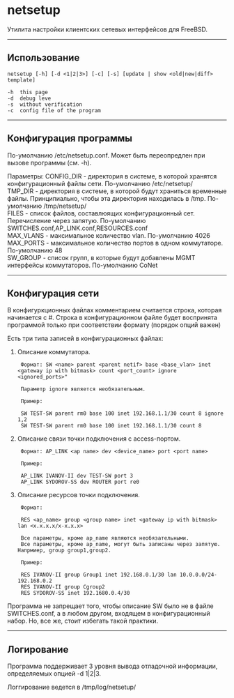 # netsetup
Утилита настройки клиентских сетевых интерфейсов для FreeBSD.

---------------------------------------------------------------------------------
## Использование
	netsetup [-h] [-d <1|2|3>] [-с] [-s] [update | show <old|new|diff> template]
	
	-h	this page
	-d	debug leve
	-s	without verification
	-c	config file of the program

---------------------------------------------------------------------------------
## Конфигурация программы

По-умолчанию /etc/netsetup.conf. Может быть переопредлен при вызове программы (см. -h).

Параметры:
CONFIG_DIR - директория в системе, в которой хранятся конфигурационный файлы сети.
	По-умолчанию /etc/netsetup/<br>
TMP_DIR - директория в системе, в которой будут храниться временные файлы. Принципиально,
	чтобы эта директория находилась в /tmp.
	По-умолчанию /tmp/netsetup/<br>
FILES - список файлов, составлюящих конфигурационный сет. Перечисление через запятую.
	По-умолчанию SWITCHES.conf,AP_LINK.conf,RESOURCES.conf<br>
MAX_VLANS - максимальное количество vlan. По-умолчанию 4026<br>
MAX_PORTS - максимальное количество портов в одном коммутаторе. По-умолчанию 48<br>
SW_GROUP - список групп, в которые будут добавлены MGMT интерфейсы коммутаторов. По-умолчанию CoNet<br>

---------------------------------------------------------------------------------
## Конфигурация сети

В конфигуркционных файлах комментарием считается строка, которая начинается с #.
Строка в конфигурационном файле будет воспринята программой только при соответствии формату (порядок опций важен)

Есть три типа записей в конфигурационных файлах:

1. Описание коммутатора.

        Формат: SW <name> parent <parent netif> base <base_vlan> inet <gateway ip with bitmask> count <port_count> ignore <ignored_ports>"
        
        Параметр ignore является необязательным.
        
        Пример:
        
        SW TEST-SW parent rm0 base 100 inet 192.168.1.1/30 count 8 ignore 1,2
        SW TEST-SW parent rm0 base 100 inet 192.168.1.1/30 count 8

2. Описание связи точки подключения с access-портом.

        Формат: AP_LINK <ap name> dev <device_name> port <port name>
        
        Пример:
        
        AP_LINK IVANOV-II dev TEST-SW port 3
        AP_LINK SYDOROV-SS dev ROUTER port re0


3. Описание ресурсов точки подключения.

        Формат:
        
        RES <ap_name> group <group name> inet <gateway ip with bitmask> lan <x.x.x.x/x-x.x.x>
        
        Все параметры, кроме ap_name являются необязательными.
        Все параметры, кроме ap_name, могут быть записаны через запятую. Напрмиер, group group1,group2.
        
        Пример:
        
        RES IVANOV-II group Group1 inet 192.168.0.1/30 lan 10.0.0.0/24-192.168.0.2
        RES IVANOV-II group Cgroup2
        RES SYDOROV-SS inet 192.1680.0.4/30


Программа не запрещает того, чтобы описание SW было не в файле SWITCHES.conf, а в любом другом, входящем в конфигурационный набор.
Но, все же, стоит избегать такой практики.

---------------------------------------------------------------------------------
## Логирование

Программа поддерживает 3 уровня вывода отладочной информации, определяемых опцией -d 1|2|3.

Логгирование ведется в /tmp/log/netsetup/
